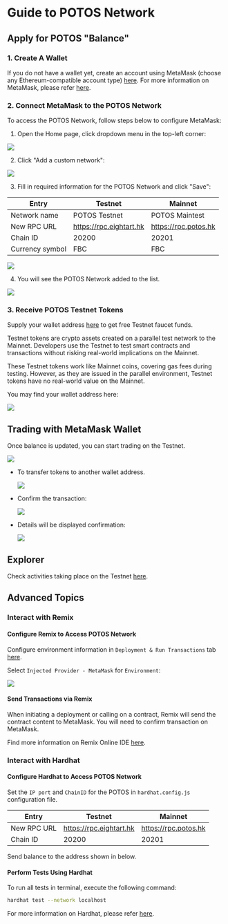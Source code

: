# Guide to POTOS Network

## Apply for POTOS "Balance"

### 1\. Create A Wallet

If you do not have a wallet yet, create an account using MetaMask (choose any Ethereum-compatible account type) [here](https://metamask.io/download/). For more information on MetaMask, please refer [here](https://docs.metamask.io/).

### 2\. Connect MetaMask to the POTOS Network

To access the POTOS Network, follow steps below to configure MetaMask:

1. Open the Home page, click dropdown menu in the top-left corner:

  ![](../_static/dev_guide/connect_1.png)

2. Click "Add a custom network":

  ![](../_static/dev_guide/connect_2.png)

3. Fill in required information for the POTOS Network and click "Save":

| Entry           | Testnet                   | Mainnet                |
| --------------- | ------------------------- | ---------------------- |
| Network name    | POTOS Testnet             | POTOS Maintest         |
| New RPC URL     | <https://rpc.eightart.hk> | <https://rpc.potos.hk> |
| Chain ID        | 20200                     | 20201                  |
| Currency symbol | FBC                       | FBC                    |

![](../_static/dev_guide/connect_3.png)

4. You will see the POTOS Network added to the list.

![](../_static/dev_guide/connect_4.png)

### 3\. Receive POTOS Testnet Tokens

Supply your wallet address [here](https://faucet.eightart.hk/) to get free Testnet faucet funds.

Testnet tokens are crypto assets created on a parallel test network to the Mainnet. Developers use the Testnet to test smart contracts and transactions without risking real-world implications on the Mainnet.

These Testnet tokens work like Mainnet coins, covering gas fees during testing. However, as they are issued in the parallel environment, Testnet tokens have no real-world value on the Mainnet.

You may find your wallet address here:

![](../_static/dev_guide/wallet_address.png)

## Trading with MetaMask Wallet

Once balance is updated, you can start trading on the Testnet.

![](../_static/dev_guide/updated_balance.png)

- To transfer tokens to another wallet address.

  ![](../_static/dev_guide/transfer.png)

- Confirm the transaction:

  ![](../_static/dev_guide/transfer_confirm.png)

- Details will be displayed confirmation:

  ![](../_static/dev_guide/transaction_info.png)

## Explorer

Check activities taking place on the Testnet [here](https://scan.eightart.hk/weco/).

## Advanced Topics

### Interact with Remix

#### Configure Remix to Access POTOS Network

Configure environment information in `Deployment & Run Transactions` tab [here](https://remix.ethereum.org/).

Select `Injected Provider - MetaMask` for `Environment`:

![](../_static/dev_guide/remix_config.png)

#### Send Transactions via Remix

When initiating a deployment or calling on a contract, Remix will send the contract content to MetaMask. You will need to confirm transaction on MetaMask.

Find more information on Remix Online IDE [here](https://remix-ide.readthedocs.io/en/latest/).

### Interact with Hardhat

#### Configure Hardhat to Access POTOS Network

Set the `IP port` and `ChainID` for the POTOS in `hardhat.config.js` configuration file.

| Entry       | Testnet                   | Mainnet                |
| ----------- | ------------------------- | ---------------------- |
| New RPC URL | <https://rpc.eightart.hk> | <https://rpc.potos.hk> |
| Chain ID    | 20200                     | 20201                  |

Send balance to the address shown in below.

#### Perform Tests Using Hardhat

To run all tests in terminal, execute the following command:

```bash
hardhat test --network localhost
```

For more information on Hardhat, please refer [here](https://hardhat.org/tutorial).
